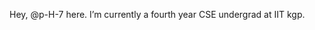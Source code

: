 Hey, @p-H-7 here.
I’m currently a fourth year CSE undergrad at IIT kgp.

<!---
p-h-7/p-h-7 is a ✨ special ✨ repository because its `README.md` (this file) appears on your GitHub profile.
You can click the Preview link to take a look at your changes.
--->
